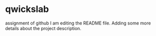 # qwickslab
assignment of github
I am editing the README file. Adding some more details about the project description.
